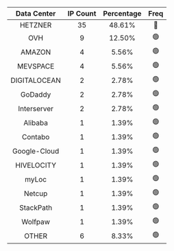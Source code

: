 | Data Center | IP Count | Percentage | Freq |
|:------------:|:--------:|:-----------:|:-----:|
| HETZNER | 35 | 48.61% | 🔴 |
| OVH | 9 | 12.50% | 🟢 |
| AMAZON | 4 | 5.56% | 🟢 |
| MEVSPACE | 4 | 5.56% | 🟢 |
| DIGITALOCEAN | 2 | 2.78% | 🟢 |
| GoDaddy | 2 | 2.78% | 🟢 |
| Interserver | 2 | 2.78% | 🟢 |
| Alibaba | 1 | 1.39% | 🟢 |
| Contabo | 1 | 1.39% | 🟢 |
| Google-Cloud | 1 | 1.39% | 🟢 |
| HIVELOCITY | 1 | 1.39% | 🟢 |
| myLoc | 1 | 1.39% | 🟢 |
| Netcup | 1 | 1.39% | 🟢 |
| StackPath | 1 | 1.39% | 🟢 |
| Wolfpaw | 1 | 1.39% | 🟢 |
| OTHER | 6 | 8.33% | 🟢 |